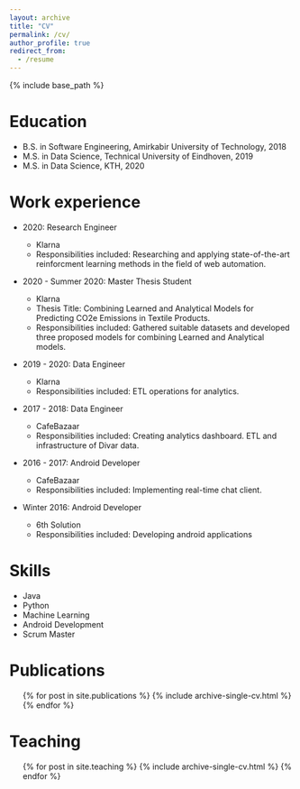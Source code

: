 ```yaml
---
layout: archive
title: "CV"
permalink: /cv/
author_profile: true
redirect_from:
  - /resume
---
```


{% include base_path %}

Education
======
* B.S. in Software Engineering, Amirkabir University of Technology, 2018
* M.S. in Data Science, Technical University of Eindhoven, 2019
* M.S. in Data Science, KTH, 2020

Work experience
======

* 2020: Research Engineer
  * Klarna
  * Responsibilities included: Researching and applying state-of-the-art reinforcment learning methods in the field of web automation.

* 2020 - Summer 2020: Master Thesis Student
  * Klarna
  * Thesis Title: Combining Learned and Analytical Models for Predicting CO2e Emissions in Textile Products.
  * Responsibilities included: Gathered suitable datasets and developed three proposed models for combining Learned and Analytical models.

* 2019 - 2020: Data Engineer
  * Klarna
  * Responsibilities included: ETL operations for analytics.

* 2017 - 2018: Data Engineer
  * CafeBazaar
  * Responsibilities included: Creating analytics dashboard. ETL and infrastructure of Divar data.

* 2016 - 2017: Android Developer
  * CafeBazaar
  * Responsibilities included: Implementing real-time chat client.

* Winter 2016: Android Developer
  * 6th Solution
  * Responsibilities included: Developing android applications
  
Skills
======
* Java
* Python
* Machine Learning
* Android Development
* Scrum Master

Publications
======
  <ul>{% for post in site.publications %}
    {% include archive-single-cv.html %}
  {% endfor %}</ul>
<!--   
Talks
======
  <ul>{% for post in site.talks %}
    {% include archive-single-talk-cv.html %}
  {% endfor %}</ul> -->
  
Teaching
======
  <ul>{% for post in site.teaching %}
    {% include archive-single-cv.html %}
  {% endfor %}</ul>
  
<!-- Service and leadership
======
* Currently signed in to 43 different slack teams -->
